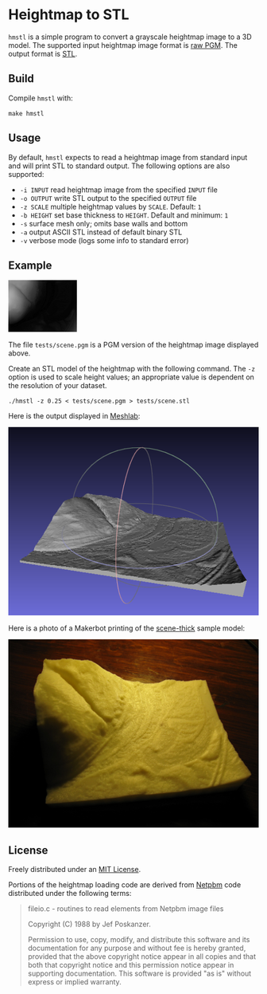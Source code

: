 # Heightmap to STL

`hmstl` is a simple program to convert a grayscale heightmap image to a 3D model. The supported input heightmap image format is [raw PGM](http://netpbm.sourceforge.net/doc/pgm.html). The output format is [STL](http://www.ennex.com/~fabbers/StL.asp).

## Build

Compile `hmstl` with:

	make hmstl

## Usage

By default, `hmstl` expects to read a heightmap image from standard input and will print STL to standard output. The following options are also supported:

- `-i INPUT` read heightmap image from the specified `INPUT` file
- `-o OUTPUT` write STL output to the specified `OUTPUT` file
- `-z SCALE` multiple heightmap values by `SCALE`. Default: `1`
- `-b HEIGHT` set base thickness to `HEIGHT`. Default and minimum: `1`
- `-s` surface mesh only; omits base walls and bottom
- `-a` output ASCII STL instead of default binary STL
- `-v` verbose mode (logs some info to standard error)

## Example

[![Test scene heightmap](tests/scene.png)](tests/scene.pgm)

The file `tests/scene.pgm` is a PGM version of the heightmap image displayed above.

Create an STL model of the heightmap with the following command. The `-z` option is used to scale height values; an appropriate value is dependent on the resolution of your dataset.

	./hmstl -z 0.25 < tests/scene.pgm > tests/scene.stl

Here is the output displayed in [Meshlab](http://meshlab.sourceforge.net/):

[![Test scene STL file](tests/scene-stl.png)](tests/scene.stl)

Here is a photo of a Makerbot printing of the [scene-thick](tests/scene-thick.stl) sample model:

[![Printed model of sample scene](tests/scene-thick-print.jpg)](tests/scene-thick-print.jpg)

## License

Freely distributed under an [MIT License](LICENSE).

Portions of the heightmap loading code are derived from [Netpbm](http://netpbm.sourceforge.net) code distributed under the following terms:

> fileio.c - routines to read elements from Netpbm image files
> 
> Copyright (C) 1988 by Jef Poskanzer.
> 
> Permission to use, copy, modify, and distribute this software and its
> documentation for any purpose and without fee is hereby granted, provided
> that the above copyright notice appear in all copies and that both that
> copyright notice and this permission notice appear in supporting
> documentation.  This software is provided "as is" without express or
> implied warranty.
